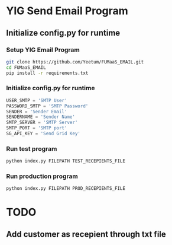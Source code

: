 # YIG Send Email Program
## Initialize config.py for runtime

### Setup YIG Email Program
```bash
git clone https://github.com/Yeetum/FUMaaS_EMAIL.git
cd FUMaaS_EMAIL
pip install -r requirements.txt
```

### Initialize config.py for runtime
```python
USER_SMTP = 'SMTP User'
PASSWORD_SMTP = 'SMTP Password'
SENDER = 'Sender Email'
SENDERNAME = 'Sender Name'
SMTP_SERVER = 'SMTP Server'
SMTP_PORT = 'SMTP port'
SG_API_KEY = 'Send Grid Key'
```

### Run test program
```bash
python index.py FILEPATH TEST_RECEPIENTS_FILE
```

### Run production program
```bash
python index.py FILEPATH PROD_RECEPIENTS_FILE
```
# TODO
## Add customer as recepient through txt file